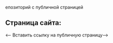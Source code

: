 епозиторий с публичной страницей

## Страница сайта:
 <--  Вставить ссылку на публичную страницу-->
